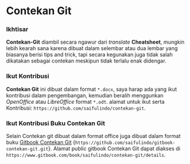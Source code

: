 Contekan Git
=======

### Ikhtisar

**Contekan-Git** diambil secara ngawur dari *translate*
**Cheatsheet**, mungkin lebih kearah sana karena dibuat dalam
selembar atau dua lembar yang biasanya berisi tips
and trick, tapi secara kegunakan juga tidak salah
dikatakan sebagai contekan meskipun tidak terlalu
enak didengar.

### Ikut Kontribusi

**Contekan Git** ini dibuat dalam format `*.docx`, saya harap
ada yang ikut kontribusi dalam pengembangan, kemudian beralih
menggunkan *OpenOffice* atau *LibreOffice* format `*.odt`. alamat
untuk ikut serta Kontribusi: `https://github.com/saifulindo/contekan-git`.

### Ikut Kontribusi Buku Contekan Git

Selain Contekan git dibuat dalam format office juga dibuat dalam
format buku [Gitbook Contekan Git](https://github.com/saifulindo/gitbook-contekan-git.git) {`https://github.com/saifulindo/gitbook-contekan-git.git`}. Alamat public gitbook Contekan Git dapat diakses di `https://www.gitbook.com/book/saifulindo/contekan-git/details`.
